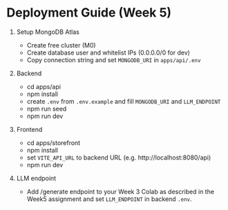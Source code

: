 # Deployment Guide (Week 5)

1. Setup MongoDB Atlas
   - Create free cluster (M0)
   - Create database user and whitelist IPs (0.0.0.0/0 for dev)
   - Copy connection string and set `MONGODB_URI` in `apps/api/.env`

2. Backend
   - cd apps/api
   - npm install
   - create `.env` from `.env.example` and fill `MONGODB_URI` and `LLM_ENDPOINT`
   - npm run seed
   - npm run dev

3. Frontend
   - cd apps/storefront
   - npm install
   - set `VITE_API_URL` to backend URL (e.g. http://localhost:8080/api)
   - npm run dev

4. LLM endpoint
   - Add /generate endpoint to your Week 3 Colab as described in the Week5 assignment and set `LLM_ENDPOINT` in backend `.env`.
